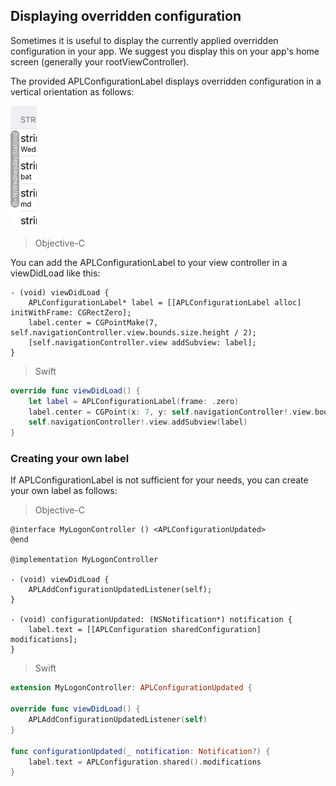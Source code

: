 ## Displaying overridden configuration

Sometimes it is useful to display the currently applied overridden configuration in your app. We suggest you display this on your app's home screen (generally your rootViewController).

The provided APLConfigurationLabel displays overridden configuration in a vertical orientation as follows:

![Configuration Label](./Images/ConfigurationLabel.png)

> Objective-C

You can add the APLConfigurationLabel to your view controller in a viewDidLoad like this:

```objc
- (void) viewDidLoad {
    APLConfigurationLabel* label = [[APLConfigurationLabel alloc] initWithFrame: CGRectZero];
    label.center = CGPointMake(7, self.navigationController.view.bounds.size.height / 2);
    [self.navigationController.view addSubview: label];
}
```

> Swift

```swift
override func viewDidLoad() {
    let label = APLConfigurationLabel(frame: .zero)
    label.center = CGPoint(x: 7, y: self.navigationController!.view.bounds.size.height / 2)
    self.navigationController!.view.addSubview(label)
}

```

### Creating your own label

If APLConfigurationLabel is not sufficient for your needs, you can create your own label as follows:

> Objective-C

```objc
@interface MyLogonController () <APLConfigurationUpdated>
@end

@implementation MyLogonController

- (void) viewDidLoad {
    APLAddConfigurationUpdatedListener(self);
}

- (void) configurationUpdated: (NSNotification*) notification {
    label.text = [[APLConfiguration sharedConfiguration] modifications];
}
```

> Swift

```swift
extension MyLogonController: APLConfigurationUpdated {

override func viewDidLoad() {
    APLAddConfigurationUpdatedListener(self)
}

func configurationUpdated(_ notification: Notification?) {
    label.text = APLConfiguration.shared().modifications
}
```